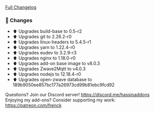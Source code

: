 [Full Changelog][changelog]

### 🔨 Changes

- ⬆ Upgrades build-base to 0.5-r2
- ⬆ Upgrades git to 2.26.2-r0
- ⬆ Upgrades linux-headers to 5.4.5-r1
- ⬆ Upgrades yarn to 1.22.4-r0
- ⬆ Upgrades eudev to 3.2.9-r3
- ⬆ Upgrades nginx to 1.18.0-r0
- ⬆ Upgrades add-on base image to v8.0.3
- ⬆ Upgrades Zwave2Mqtt to v4.0.3
- ⬆ Upgrades nodejs to 12.18.4-r0
- ⬆ Upgrades open-zwave database to 189b9050ee857bc177a26973cd99b81ebc9fcd92

[changelog]: https://github.com/hassio-addons/addon-zwave2mqtt/compare/v0.7.0...v0.8.0-beta.1

Questions? Join our Discord server! https://discord.me/hassioaddons
Enjoying my add-ons? Consider supporting my work: https://patreon.com/frenck